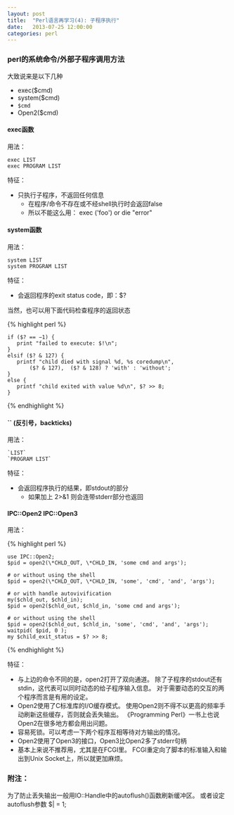 ```yaml
---
layout: post
title:  "Perl语言再学习(4): 子程序执行"
date:   2013-07-25 12:00:00
categories: perl
---
```


### perl的系统命令/外部子程序调用方法

大致说来是以下几种

* exec($cmd)
* system($cmd)
* `$cmd`
* Open2($cmd)

#### exec函数

用法：

	exec LIST
	exec PROGRAM LIST

特征：

* 只执行子程序，不返回任何信息
	* 在程序/命令不存在或不经shell执行时会返回false
	* 所以不能这么用： exec ('foo') or die "error"

#### system函数

用法：

	system LIST
	system PROGRAM LIST

特征：

* 会返回程序的exit status code，即：$?	

当然，也可以用下面代码检查程序的返回状态

{% highlight perl %}
	 
	if ($? == −1) {
	   print "failed to execute: $!\n";
	}
	elsif ($? & 127) {
	   printf "child died with signal %d, %s coredump\n",
		   ($? & 127),  ($? & 128) ? 'with' : 'without';
	}
	else {
	   printf "child exited with value %d\n", $? >> 8;
	}
	
{% endhighlight %}

#### `` (反引号，backticks) 

用法：

	`LIST`
	`PROGRAM LIST`

特征：

* 会返回程序执行的结果，即stdout的部分
	* 如果加上 2>&1 则会连带stderr部分也返回



#### IPC::Open2 IPC::Open3


用法：

{% highlight perl %}
	
	use IPC::Open2;
	$pid = open2(\*CHLD_OUT, \*CHLD_IN, 'some cmd and args');

	# or without using the shell
	$pid = open2(\*CHLD_OUT, \*CHLD_IN, 'some', 'cmd', 'and', 'args');

	# or with handle autovivification
	my($chld_out, $chld_in);
	$pid = open2($chld_out, $chld_in, 'some cmd and args');

	# or without using the shell
	$pid = open2($chld_out, $chld_in, 'some', 'cmd', 'and', 'args');
	waitpid( $pid, 0 );
	my $child_exit_status = $? >> 8;
	
{% endhighlight %}


特征：
	
* 与上边的命令不同的是，open2打开了双向通道。
	除了子程序的stdout还有stdin，这代表可以同时动态的给子程序输入信息。
	对于需要动态的交互的两个程序而言是有用的设定。
* Open2使用了C标准库的I/O缓存模式。
	使用Open2则不得不以更高的频率手动刷新这些缓存，否则就会丢失输出。
	《Programming Perl》一书上也说Open2在很多地方都会用出问题。
* 容易死锁。可以考虑一下两个程序互相等待对方输出的情况。
* Open2使用了Open3的接口，Open3比Open2多了stderr句柄
* 基本上来说不推荐用，尤其是在FCGI里。
	FCGI重定向了脚本的标准输入和输出到Unix Socket上，所以就更加麻烦。


### 附注：

为了防止丢失输出一般用IO::Handle中的autoflush()函数刷新缓冲区。
或者设定autoflush参数 $| = 1;
